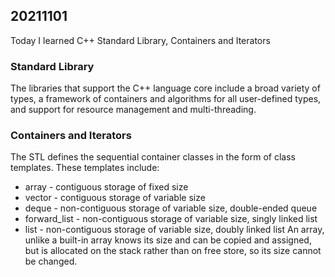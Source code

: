 ## 20211101

Today I learned C++ Standard Library, Containers and Iterators

### Standard Library
The libraries that support the C++ language core include a broad variety of types, a framework of containers and algorithms for all user-defined types, and support for resource management and multi-threading. 


### Containers and Iterators
The STL defines the sequential container classes in the form of class templates.  These templates include:

- array - contiguous storage of fixed size
- vector - contiguous storage of variable size
- deque - non-contiguous storage of variable size, double-ended queue
- forward_list - non-contiguous storage of variable size, singly linked list
- list - non-contiguous storage of variable size, doubly linked list
An array, unlike a built-in array knows its size and can be copied and assigned, but is allocated on the stack rather than on free store, so its size cannot be changed. 
